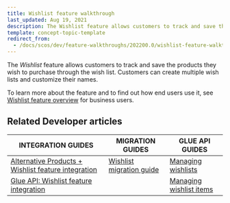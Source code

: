 ```yaml
---
title: Wishlist feature walkthrough
last_updated: Aug 19, 2021
description: The Wishlist feature allows customers to track and save the products they wish to purchase through the wish list
template: concept-topic-template
redirect_from:
  - /docs/scos/dev/feature-walkthroughs/202200.0/wishlist-feature-walkthrough.html
---
```


The _Wishlist_ feature allows customers to track and save the products they wish to purchase through the wish list. Customers can create multiple wish lists and customize their names.

To learn more about the feature and to find out how end users use it, see [Wishlist feature overview](/docs/scos/user/features/wishlist-feature-overview.html) for business users.

## Related Developer articles

|INTEGRATION GUIDES  | MIGRATION GUIDES | GLUE API GUIDES  |
|---------|---------|---------|
| [Alternative Products + Wishlist feature integration](/docs/scos/dev/feature-integration-guides/alternative-products-wishlist-feature-integration.html)  | [Wishlist migration guide](/docs/scos/dev/module-migration-guides/migration-guide-wishlist.html) | [Managing wishlists](/docs/marketplace/dev/glue-api-guides/wishlists/managing-wishlists.html)  |
| [Glue API: Wishlist feature integration](/docs/scos/dev/feature-integration-guides/glue-api/glue-api-wishlist-feature-integration.html)  |   |[ Managing wishlist items](/docs/scos/dev/glue-api-guides/managing-wishlists/managing-wishlist-items.html)  |
